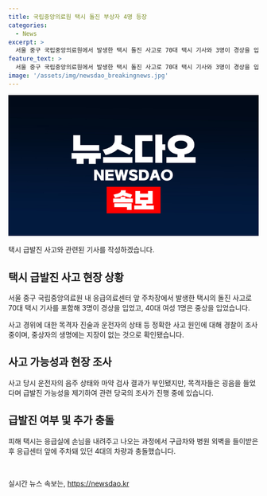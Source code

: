 ```yaml
---
title: 국립중앙의료원 택시 돌진 부상자 4명 등장
categories:
  - News
excerpt: >
  서울 중구 국립중앙의료원에서 발생한 택시 돌진 사고로 70대 택시 기사와 3명이 경상을 입었고, 40대 여성 1명은 중상을 입었습니다. 피해 운전자는 음주나 마약 여부가 부정되었지만, 목격자들은 급발진을 의심하고 있습니다. 사고로 응급센터 앞에 주차돼 있던 차량 4대도 연이어 충돌하며 부상자가 발생하였으며, 경찰은 사고 원인을 조사 중입니다.
feature_text: >
  서울 중구 국립중앙의료원에서 발생한 택시 돌진 사고로 70대 택시 기사와 3명이 경상을 입었고, 40대 여성 1명은 중상을 입었습니다. 피해 운전자는 음주나 마약 여부가 부정되었지만, 목격자들은 급발진을 의심하고 있습니다. 사고로 응급센터 앞에 주차돼 있던 차량 4대도 연이어 충돌하며 부상자가 발생하였으며, 경찰은 사고 원인을 조사 중입니다.
image: '/assets/img/newsdao_breakingnews.jpg'
---
```


<p><img src="/assets/img/newsdao_breakingnews.jpg" alt="firstkoreanews 속보" /></p>

<p>택시 급발진 사고와 관련된 기사를 작성하겠습니다.</p>

<h2 data-ke-size="size26">택시 급발진 사고 현장 상황</h2>

<p>서울 중구 국립중앙의료원 내 응급의료센터 앞 주차장에서 발생한 택시의 돌진 사고로 70대 택시 기사를 포함해 3명이 경상을 입었고, 40대 여성 1명은 중상을 입었습니다.</p>

<p data-ke-size="size16">사고 경위에 대한 목격자 진술과 운전자의 상태 등 정확한 사고 원인에 대해 경찰이 조사 중이며, 중상자의 생명에는 지장이 없는 것으로 확인됐습니다.</p>

<h2 data-ke-size="size26">사고 가능성과 현장 조사</h2>

<p data-ke-size="size16">사고 당시 운전자의 음주 상태와 마약 검사 결과가 부인됐지만, 목격자들은 굉음을 들었다며 급발진 가능성을 제기하여 관련 당국의 조사가 진행 중에 있습니다.</p>

<h2 data-ke-size="size26">급발진 여부 및 추가 충돌</h2>

<p data-ke-size="size16">피해 택시는 응급실에 손님을 내려주고 나오는 과정에서 구급차와 병원 외벽을 들이받은 후 응급센터 앞에 주차돼 있던 4대의 차량과 충돌했습니다.</p>

<p data-ke-size="size16">&nbsp;</p>
실시간 뉴스 속보는, <a href="https://newsdao.kr" rel="dofollow">https://newsdao.kr</a>


